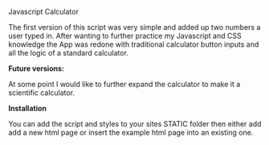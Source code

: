 Javascript Calculator

The first version of this script was very simple and added up two numbers a user typed in. 
After wanting to further practice my Javascript and CSS knowledge the App was redone with traditional calculator button inputs and all the logic of a standard calculator.

**Future versions:**

At some point I would like to further expand the calculator to make it a scientific calculator.


**Installation**

You can add the script and styles to your sites STATIC folder then either add add a new html page or insert the example html page into an existing one.
